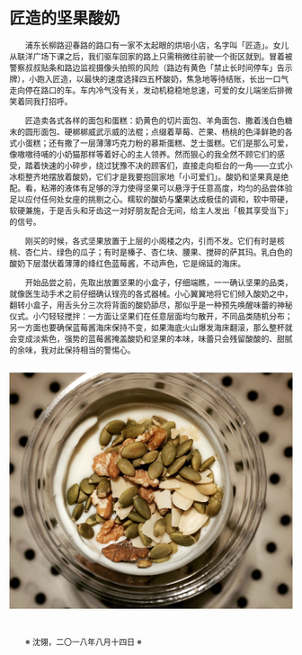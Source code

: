 # 匠造的坚果酸奶

&emsp;&emsp;浦东长柳路迎春路的路口有一家不太起眼的烘培小店，名字叫「匠造」。女儿从联洋广场下课之后，我们驱车回家的路上只需稍微往前驶一个街区就到。冒着被警察叔叔贴条和路边监视摄像头拍照的风险（路边有黄色「禁止长时间停车」告示牌），小跑入匠造，以最快的速度选择四五杯酸奶，焦急地等待结账，长出一口气走向停在路口的车。车内冷气没有关，发动机稳稳地怠速，可爱的女儿端坐后排微笑着同我打招呼。

&emsp;&emsp;匠造卖各式各样的面包和蛋糕：奶黄色的切片面包、羊角面包、撒着浅白色糖末的圆形面包、硬梆梆威武示威的法棍；点缀着草莓、芒果、杨桃的色泽鲜艳的各式小蛋糕；还有撒了一层薄薄巧克力粉的慕斯蛋糕、芝士蛋糕。它们是那么可爱，像嗷嗷待哺的小奶猫那样等着好心的主人领养。然而狠心的我全然不顾它们的感受，踏着快速的小碎步，绕过犹豫不决的顾客们，直接走向柜台的一角——立式小冰柜整齐地摆放着酸奶，它们才是我要抱回家地「小可爱们」。酸奶和坚果真是绝配。看，粘滞的液体有足够的浮力使得坚果可以悬浮于任意高度，均匀的品尝体验足以应付任何处女座的挑剔之心。糯软的酸奶与**坚**果达成极佳的调和，软中带硬，软硬兼施，于是舌头和牙齿这一对好朋友配合无间，给主人发出「极其享受当下」的信号。

&emsp;&emsp;刚买的时候，各式坚果放置于上层的小阁楼之内，引而不发。它们有时是核桃、杏仁片、绿色的瓜子；有时是榛子、杏仁块、腰果、搅碎的萨其玛。乳白色的酸奶下层潜伏着薄薄的绛红色蓝莓酱，不动声色，它是绵延的海床。

&emsp;&emsp;开始品尝之前，先取出放置坚果的小盒子，仔细端瞧，一一确认坚果的品类，就像医生动手术之前仔细确认锃亮的各式器械。小心翼翼地将它们倾入酸奶之中，翻转小盒子，用舌头分三次将背面的酸奶舔尽，那似乎是一种预先唤醒味蕾的神秘仪式。小勺轻轻搅拌：一方面让坚果们在任意层面均匀散开，不同品类随机分布；另一方面也要确保蓝莓酱海床保持不变，如果海底火山爆发海床翻滚，那么整杯就会变成淡紫色，强势的蓝莓酱掩盖酸奶和坚果的本味，味蕾只会残留酸酸的、甜腻的余味，我对此保持相当的警惕心。

&emsp;&emsp;![匠造的坚果酸奶](https://github.com/voyageplanet/treatise/blob/master/_img_/20180117-yoghurt.JPG)

&emsp;&emsp;

&emsp;&emsp;※ 沈翎，二〇一八年八月十四日 ※